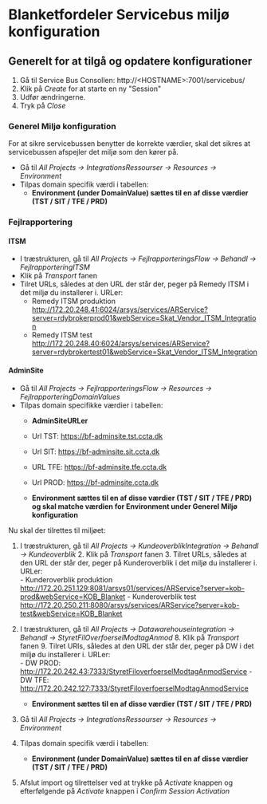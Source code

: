 # Blanketfordeler Servicebus miljø konfiguration


## Generelt for at tilgå og opdatere konfigurationer

1. Gå til Service Bus Consollen: http://\<HOSTNAME\>:7001/servicebus/
2. Klik på *Create* for at starte en ny "Session"
3. Udfør ændringerne.
4. Tryk på *Close*

### Generel Miljø konfiguration
For at sikre servicebussen benytter de korrekte værdier, skal det sikres at servicebussen afspejler det miljø som den kører på.

- Gå til  *All Projects -> IntegrationsRessourser -> Resources -> Environment*
- Tilpas domain specifik værdi i tabellen: 
  - **Environment (under DomainValue) sættes til en af disse værdier (TST / SIT / TFE / PRD)** 

### Fejlrapportering
#### ITSM
- I træstrukturen, gå til *All Projects -> FejlrapporteringsFlow -> Behandl -> FejlrapporteringITSM*
- Klik på *Transport* fanen
- Tilret URLs, således at den URL der står der, peger på Remedy ITSM i det miljø du installerer i. URLer:  
  - Remedy ITSM produktion http://172.20.248.41:6024/arsys/services/ARService?server=rdybrokerprod01&webService=Skat_Vendor_ITSM_Integration
  - Remedy ITSM test http://172.20.248.40:6024/arsys/services/ARService?server=rdybrokertest01&webService=Skat_Vendor_ITSM_Integration

#### AdminSite
- Gå til  *All Projects -> FejlrapporteringsFlow -> Resources -> FejlrapporteringDomainValues*
- Tilpas domain specifikke værdier i tabellen: 
  - **AdminSiteURLer**    	
  - Url TST:   https://bf-adminsite.tst.ccta.dk
  - Url SIT:   https://bf-adminsite.sit.ccta.dk
  - URL TFE:   https://bf-adminsite.tfe.ccta.dk
  - Url PROD:  https://bf-adminsite.ccta.dk

  - **Environment sættes til en af disse værdier (TST / SIT / TFE / PRD) og skal matche værdien for Environment under Generel Miljø konfiguration**
		
		
		
		
		
		
		
		
		
		
		
		
		

Nu skal der tilrettes til miljøet:

1. I træstrukturen, gå til *All Projects -> KundeoverblikIntegration -> Behandl -> Kundeoverblik*
	2. Klik på *Transport* fanen
	3. Tilret URLs, således at den URL der står der, peger på Kunderoverblik i det miljø du installerer i. URLer:  
		- Kunderoverblik produktion http://172.20.251.129:8081/arsys01/services/ARService?server=kob-prod&webService=KOB_Blanket
		- Kunderoverblik test http://172.20.250.211:8080/arsys/services/ARService?server=kob-test&webService=KOB_Blanket

7. I træstrukturen, gå til *All Projects -> Datawarehouseintegration -> Behandl -> StyretFilOverfoerselModtagAnmod*
	8. Klik på *Transport* fanen
	9. Tilret URIs, således at den URL der står der, peger på DW i det miljø du installerer i. URLer:  
		- DW PROD:  http://172.20.242.43:7333/StyretFiloverfoerselModtagAnmodService
		- DW TFE:   http://172.20.242.127:7333/StyretFiloverfoerselModtagAnmodService
	 
     - **Environment sættes til en af disse værdier (TST / SIT / TFE / PRD)**
   
12. Gå til  *All Projects -> IntegrationsRessourser  -> Resources -> Environment*
13. Tilpas domain specifik værdi i tabellen: 
    
      - **Environment (under DomainValue) sættes til en af disse værdier (TST / SIT / TFE / PRD)** 
   
14. Afslut import og tilrettelser ved at trykke på *Activate* knappen og efterfølgende på *Activate* knappen i *Confirm Session Activation*
